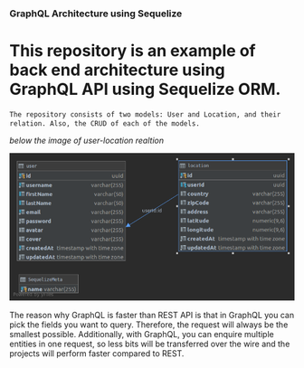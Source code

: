 ### GraphQL Architecture using Sequelize

# This repository is an example of back end architecture using GraphQL API using Sequelize ORM.

    The repository consists of two models: User and Location, and their relation. Also, the CRUD of each of the models.

*below the image of user-location realtion*

![database schema](db_relation.png)

The reason why GraphQL is faster than REST API is that in GraphQL you can pick the fields you want to query. Therefore, the request will always be the smallest possible. Additionally, with GraphQL, you can enquire multiple entities in one request, so less bits will be transferred over the wire and the projects will perform faster compared to REST.
